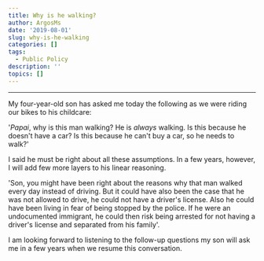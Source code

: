 ```yaml
---
title: Why is he walking?
author: ArgosMs
date: '2019-08-01'
slug: why-is-he-walking
categories: []
tags:
  - Public Policy
description: ''
topics: []
---
```


***

My four-year-old son has asked me today the following as we were riding our bikes to his childcare:

'*Papai*, why is this man walking? He is *always* walking. Is this because he doesn't have a car? Is this because he can't buy a car, so he needs to walk?'

I said he must be right about all these assumptions. In a few years, however, I will add few more layers to his linear reasoning.

'Son, you might have been right about the reasons why that man walked every day instead of driving. But it could have also been the case that he was not allowed to drive, he could not have a driver's license. Also he could have been living in fear of being stopped by the police. If he were an undocumented immigrant, he could then risk being arrested for not having a driver's license and separated from his family'.

I am looking forward to listening to the follow-up questions my son will ask me in a few years when we resume this conversation.
